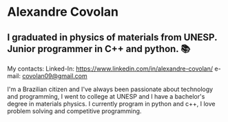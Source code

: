   # Alexandre Covolan

  ## I graduated in physics of materials from UNESP. Junior programmer in C++ and python. :books:

  My contacts:
  Linked-In: https://www.linkedin.com/in/alexandre-covolan/
  e-mail: covolan09@gmail.com
 
  I'm a Brazilian citizen and I've always been passionate about technology and programming, I went to college at UNESP and I have a bachelor's degree in materials physics. I currently program in python and c++, I love problem solving and competitive programming.
 
 <!---
- 👋 Hi, I’m @covolan
- 👀 I’m interested in Physics and Programming.
- 🌱 I’m currently learning Python, c++, c and git.
- 💞️ I’m looking to collaborate on open source projects and physics related material.
- 📫 How to reach me send-me and message on github or on my personal e-mail: covolan09@gmail.com


covolan/covolan is a ✨ special ✨ repository because its `README.md` (this file) appears on your GitHub profile.
You can click the Preview link to take a look at your changes.
--->
